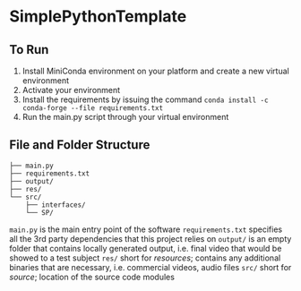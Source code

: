 # SimplePythonTemplate

## To Run
1. Install MiniConda environment on your platform and create a new virtual environment
2. Activate your environment
3. Install the requirements by issuing the command `conda install -c conda-forge --file requirements.txt`
4. Run the main.py script through your virtual environment


## File and Folder Structure
```
├── main.py
├── requirements.txt
├── output/
├── res/
└── src/
    ├── interfaces/
    └── SP/
```
`main.py` is the main entry point of the software
`requirements.txt` specifies all the 3rd party dependencies that this project relies on
`output/` is an empty folder that contains locally generated output, i.e. final video that would be showed to a test subject
`res/` short for *resources*; contains any additional binaries that are necessary, i.e. commercial videos, audio files
`src/` short for *source*; location of the source code modules
